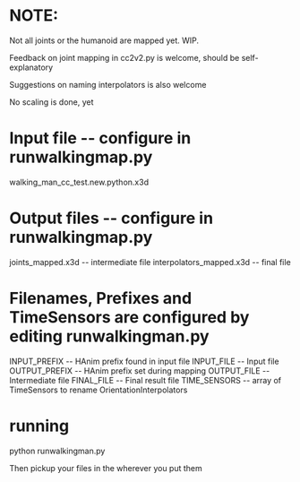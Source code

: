 # NOTE:

Not all joints or the humanoid are mapped yet.  WIP.

Feedback on joint mapping in cc2v2.py is welcome, should be self-explanatory

Suggestions on naming interpolators is also welcome

No scaling is done, yet

# Input file -- configure in runwalkingmap.py
walking_man_cc_test.new.python.x3d

# Output files -- configure in runwalkingmap.py
joints_mapped.x3d  -- intermediate file
interpolators_mapped.x3d -- final file

# Filenames, Prefixes and TimeSensors are configured by editing runwalkingman.py

INPUT_PREFIX  -- HAnim prefix found in input file
INPUT_FILE    -- Input file
OUTPUT_PREFIX -- HAnim prefix set during mapping
OUTPUT_FILE   -- Intermediate file
FINAL_FILE    -- Final result file
TIME_SENSORS  -- array of TimeSensors to rename OrientationInterpolators


# running

python runwalkingman.py

Then pickup your files in the wherever you put them
